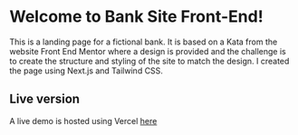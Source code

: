 # Welcome to Bank Site Front-End!

This is a landing page for a fictional bank. It is based on a Kata from the website Front End Mentor where a design is provided and the challenge is to create the structure and styling of the site to match the design. I created the page using Next.js and Tailwind CSS. 

## Live version 

 A live demo is hosted using Vercel [here](https://bank-site-fe.vercel.app/) 